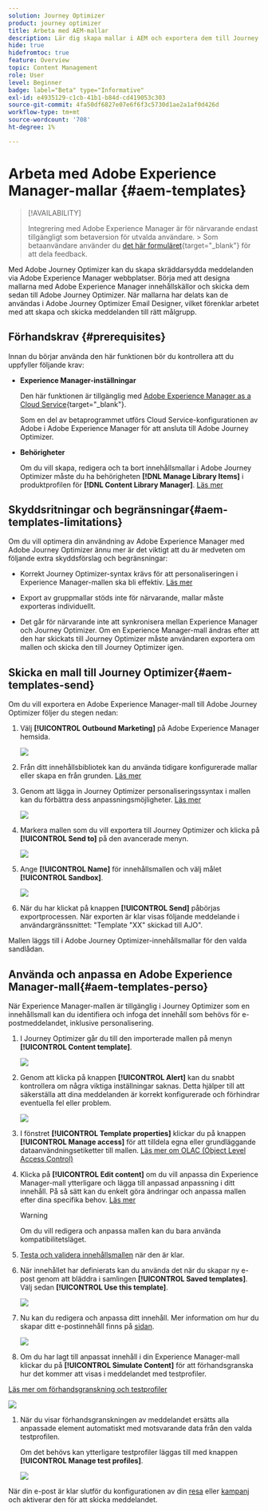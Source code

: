 ```yaml
---
solution: Journey Optimizer
product: journey optimizer
title: Arbeta med AEM-mallar
description: Lär dig skapa mallar i AEM och exportera dem till Journey Optimizer
hide: true
hidefromtoc: true
feature: Overview
topic: Content Management
role: User
level: Beginner
badge: label="Beta" type="Informative"
exl-id: e4935129-c1cb-41b1-b84d-cd419053c303
source-git-commit: 4fa50df6827e07e6f6f3c5730d1ae2a1af0d426d
workflow-type: tm+mt
source-wordcount: '708'
ht-degree: 1%

---
```


# Arbeta med Adobe Experience Manager-mallar {#aem-templates}

>[!AVAILABILITY]
>
>Integrering med Adobe Experience Manager är för närvarande endast tillgängligt som betaversion för utvalda användare.
>&#x200B;> Som betaanvändare använder du [det här formuläret](https://forms.office.com/pages/responsepage.aspx?id=Wht7-jR7h0OUrtLBeN7O4Wf0cbVTQ3tCpW_unE-w8-JUN1FaNlAzNkhPSUdaSkJXVFRCNTRJNVRFSy4u){target="_blank"} för att dela feedback.

Med Adobe Journey Optimizer kan du skapa skräddarsydda meddelanden via Adobe Experience Manager webbplatser. Börja med att designa mallarna med Adobe Experience Manager innehållskällor och skicka dem sedan till Adobe Journey Optimizer. När mallarna har delats kan de användas i Adobe Journey Optimizer Email Designer, vilket förenklar arbetet med att skapa och skicka meddelanden till rätt målgrupp.

## Förhandskrav {#prerequisites}

Innan du börjar använda den här funktionen bör du kontrollera att du uppfyller följande krav:

* **Experience Manager-inställningar**

  Den här funktionen är tillgänglig med [Adobe Experience Manager as a Cloud Service](https://experienceleague.adobe.com/docs/experience-manager-cloud-service/content/overview/introduction.html){target="_blank"}.

  Som en del av betaprogrammet utförs Cloud Service-konfigurationen av Adobe i Adobe Experience Manager för att ansluta till Adobe Journey Optimizer.

* **Behörigheter**

  Om du vill skapa, redigera och ta bort innehållsmallar i Adobe Journey Optimizer måste du ha behörigheten **[!DNL Manage Library Items]** i produktprofilen för **[!DNL Content Library Manager]**. [Läs mer](../administration/ootb-product-profiles.md#content-library-manager)

## Skyddsritningar och begränsningar{#aem-templates-limitations}

Om du vill optimera din användning av Adobe Experience Manager med Adobe Journey Optimizer ännu mer är det viktigt att du är medveten om följande extra skyddsförslag och begränsningar:

* Korrekt Journey Optimizer-syntax krävs för att personaliseringen i Experience Manager-mallen ska bli effektiv. [Läs mer](../personalization/personalization-syntax.md)

* Export av gruppmallar stöds inte för närvarande, mallar måste exporteras individuellt.

* Det går för närvarande inte att synkronisera mellan Experience Manager och Journey Optimizer. Om en Experience Manager-mall ändras efter att den har skickats till Journey Optimizer måste användaren exportera om mallen och skicka den till Journey Optimizer igen.

## Skicka en mall till Journey Optimizer{#aem-templates-send}

Om du vill exportera en Adobe Experience Manager-mall till Adobe Journey Optimizer följer du stegen nedan:

1. Välj **[!UICONTROL Outbound Marketing]** på Adobe Experience Manager hemsida.

   ![](assets/aem-outbound-menu.png)

1. Från ditt innehållsbibliotek kan du använda tidigare konfigurerade mallar eller skapa en från grunden. [Läs mer](https://experienceleague.adobe.com/docs/experience-manager-65/authoring/authoring/managing-pages.html#creating-a-new-page)

1. Genom att lägga in Journey Optimizer personaliseringssyntax i mallen kan du förbättra dess anpassningsmöjligheter. [Läs mer](../personalization/personalization-syntax.md)

   ![](assets/aem_ajo_4.png)

1. Markera mallen som du vill exportera till Journey Optimizer och klicka på **[!UICONTROL Send to]** på den avancerade menyn.

   ![](assets/aem-advanced-menu.png)

1. Ange **[!UICONTROL Name]** för innehållsmallen och välj målet **[!UICONTROL Sandbox]**.

   ![](assets/aem-send-template-settings.png)

1. När du har klickat på knappen **[!UICONTROL Send]** påbörjas exportprocessen. När exporten är klar visas följande meddelande i användargränssnittet: &quot;Template &quot;XX&quot; skickad till AJO&quot;.

Mallen läggs till i Adobe Journey Optimizer-innehållsmallar för den valda sandlådan.

## Använda och anpassa en Adobe Experience Manager-mall{#aem-templates-perso}

När Experience Manager-mallen är tillgänglig i Journey Optimizer som en innehållsmall kan du identifiera och infoga det innehåll som behövs för e-postmeddelandet, inklusive personalisering.

1. I Journey Optimizer går du till den importerade mallen på menyn **[!UICONTROL Content template]**.

   ![](assets/aem_ajo_1.png)

1. Genom att klicka på knappen **[!UICONTROL Alert]** kan du snabbt kontrollera om några viktiga inställningar saknas. Detta hjälper till att säkerställa att dina meddelanden är korrekt konfigurerade och förhindrar eventuella fel eller problem.

   ![](assets/aem_ajo_2.png)

1. I fönstret **[!UICONTROL Template properties]** klickar du på knappen **[!UICONTROL Manage access]** för att tilldela egna eller grundläggande dataanvändningsetiketter till mallen. [Läs mer om OLAC (Object Level Access Control)](../administration/object-based-access.md)

1. Klicka på **[!UICONTROL Edit content]** om du vill anpassa din Experience Manager-mall ytterligare och lägga till anpassad anpassning i ditt innehåll. På så sätt kan du enkelt göra ändringar och anpassa mallen efter dina specifika behov. [Läs mer](../email/get-started-email-design.md)

   >[!WARNING]
   >
   > Om du vill redigera och anpassa mallen kan du bara använda kompatibilitetsläget.

1. [Testa och validera innehållsmallen](../content-management/content-templates.md#test-template) när den är klar.

1. När innehållet har definierats kan du använda det när du skapar ny e-post genom att bläddra i samlingen **[!UICONTROL Saved templates]**. Välj sedan **[!UICONTROL Use this template]**.

   ![](assets/aem_ajo_3.png)

1. Nu kan du redigera och anpassa ditt innehåll. Mer information om hur du skapar ditt e-postinnehåll finns på [sidan](../email/content-from-scratch.md).

   ![](assets/aem_ajo_5.png)

1. Om du har lagt till anpassat innehåll i din Experience Manager-mall klickar du på **[!UICONTROL Simulate Content]** för att förhandsgranska hur det kommer att visas i meddelandet med testprofiler.

[Läs mer om förhandsgranskning och testprofiler](../content-management/preview-test.md)

   ![](assets/aem_ajo_6.png)

1. När du visar förhandsgranskningen av meddelandet ersätts alla anpassade element automatiskt med motsvarande data från den valda testprofilen.

   Om det behövs kan ytterligare testprofiler läggas till med knappen **[!UICONTROL Manage test profiles]**.

   ![](assets/aem_ajo_7.png)

När din e-post är klar slutför du konfigurationen av din [resa](../building-journeys/journey-gs.md) eller [kampanj](../campaigns/create-campaign.md) och aktiverar den för att skicka meddelandet.
